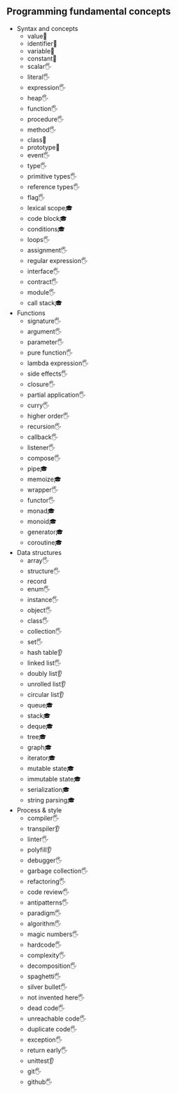 ## Programming fundamental concepts

- Syntax and concepts
  - value🙋
  - identifier🙋
  - variable🙋
  - constant🙋
  - scalar🖐️
  - literal🖐️
  - expression🖐️
  - heap🖐️
  - function🖐️
  - procedure🖐️
  - method🖐️
  - class🙋
  - prototype🙋
  - event🖐️
  - type🖐️
  - primitive types🖐️
  - reference types🖐️
  - flag🖐️
  - lexical scope🎓
  - code block🎓
  - conditions🎓
  - loops🖐️
  - assignment🖐️
  - regular expression🖐️
  - interface🖐️
  - contract🖐️
  - module🖐️
  - call stack🎓
- Functions
  - signature🖐️
  - argument🖐️
  - parameter🖐️
  - pure function🖐️
  - lambda expression🖐️
  - side effects🖐️
  - closure🖐️
  - partial application🖐️
  - curry🖐️
  - higher order🖐️
  - recursion🖐️
  - callback🖐️
  - listener🖐️
  - compose🖐️
  - pipe🎓
  - memoize🎓
  - wrapper🖐️
  - functor🖐️
  - monad🎓
  - monoid🎓
  - generator🎓
  - coroutine🎓
- Data structures
  - array🖐️
  - structure🖐️
  - record
  - enum🖐️
  - instance🖐️
  - object🖐️
  - class🖐️
  - collection🖐️
  - set🖐️
  - hash table👂
  - linked list🖐️
  - doubly list👂
  - unrolled list👂
  - circular list👂
  - queue🎓
  - stack🎓
  - deque🎓
  - tree🎓
  - graph🎓
  - iterator🎓
  - mutable state🎓
  - immutable state🎓
  - serialization🎓
  - string parsing🎓
- Process & style
  - compiler🖐️
  - transpiler👂
  - linter🖐️
  - polyfill👂
  - debugger🖐️
  - garbage collection🖐️
  - refactoring🖐️
  - code review🖐️
  - antipatterns🖐️
  - paradigm🖐️
  - algorithm🖐️
  - magic numbers🖐️
  - hardcode🖐️
  - complexity🖐️
  - decomposition🖐️
  - spaghetti🖐️
  - silver bullet🖐️
  - not invented here🖐️
  - dead code🖐️
  - unreachable code🖐️
  - duplicate code🖐️
  - exception🖐️
  - return early🖐️
  - unittest👂
  - git🖐️
  - github🖐️
